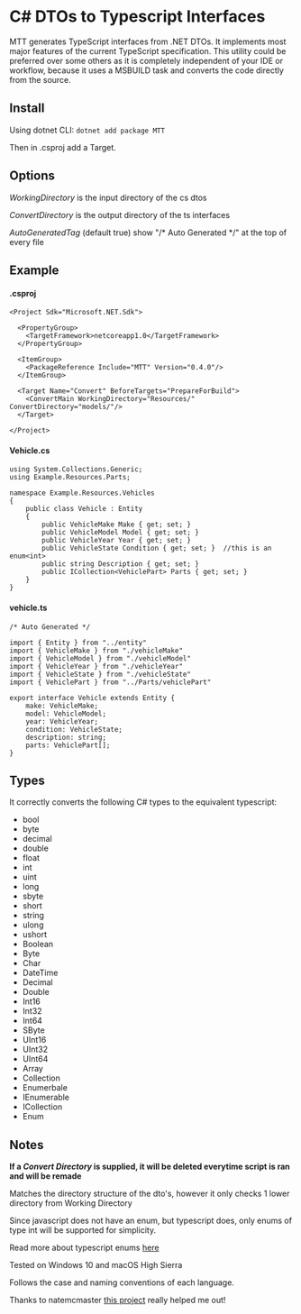 # C# DTOs to Typescript Interfaces

MTT generates TypeScript interfaces from .NET DTOs. It implements most major features of the current TypeScript specification.  This utility could be preferred over some others as it is completely independent of your IDE or workflow, because it uses a MSBUILD task and converts the code directly from the source.

## Install
Using dotnet CLI:
`dotnet add package MTT`

Then in .csproj add a Target.

## Options
*WorkingDirectory* is the input directory of the cs dtos

*ConvertDirectory* is the output directory of the ts interfaces

*AutoGeneratedTag* (default true) show "/* Auto Generated */" at the top of every file

## Example
#### .csproj
```
<Project Sdk="Microsoft.NET.Sdk">

  <PropertyGroup>
    <TargetFramework>netcoreapp1.0</TargetFramework>
  </PropertyGroup>

  <ItemGroup>
    <PackageReference Include="MTT" Version="0.4.0"/>
  </ItemGroup>

  <Target Name="Convert" BeforeTargets="PrepareForBuild">
    <ConvertMain WorkingDirectory="Resources/" ConvertDirectory="models/"/>
  </Target>

</Project>
```

#### Vehicle.cs
```
using System.Collections.Generic;
using Example.Resources.Parts;

namespace Example.Resources.Vehicles
{
    public class Vehicle : Entity 
    {
        public VehicleMake Make { get; set; }
        public VehicleModel Model { get; set; }
        public VehicleYear Year { get; set; }
        public VehicleState Condition { get; set; }  //this is an enum<int>
        public string Description { get; set; }
        public ICollection<VehiclePart> Parts { get; set; }
    }
}
```

#### vehicle.ts
```
/* Auto Generated */

import { Entity } from "../entity"
import { VehicleMake } from "./vehicleMake"
import { VehicleModel } from "./vehicleModel"
import { VehicleYear } from "./vehicleYear"
import { VehicleState } from "./vehicleState"
import { VehiclePart } from "../Parts/vehiclePart"

export interface Vehicle extends Entity {
	make: VehicleMake;
	model: VehicleModel;
	year: VehicleYear;
	condition: VehicleState;
	description: string;
	parts: VehiclePart[];
}
```

## Types
It correctly converts the following C# types to the equivalent typescript:

* bool
* byte
* decimal
* double
* float
* int
* uint
* long
* sbyte   
* short       
* string
* ulong
* ushort  
* Boolean
* Byte
* Char
* DateTime
* Decimal
* Double
* Int16
* Int32
* Int64
* SByte
* UInt16
* UInt32
* UInt64
* Array
* Collection
* Enumerbale
* IEnumerable
* ICollection
* Enum

## Notes
**If a *Convert Directory* is supplied, it will be deleted everytime script is ran and will be remade**


Matches the directory structure of the dto's, however it only checks 1 lower directory from Working Directory


Since javascript does not have an enum, but typescript does, only enums of type int will be supported for simplicity.

Read more about typescript enums [here](https://www.typescriptlang.org/docs/handbook/enums.html)


Tested on Windows 10 and macOS High Sierra


Follows the case and naming conventions of each language.


Thanks to natemcmaster [this project](https://github.com/natemcmaster/msbuild-tasks) really helped me out!
